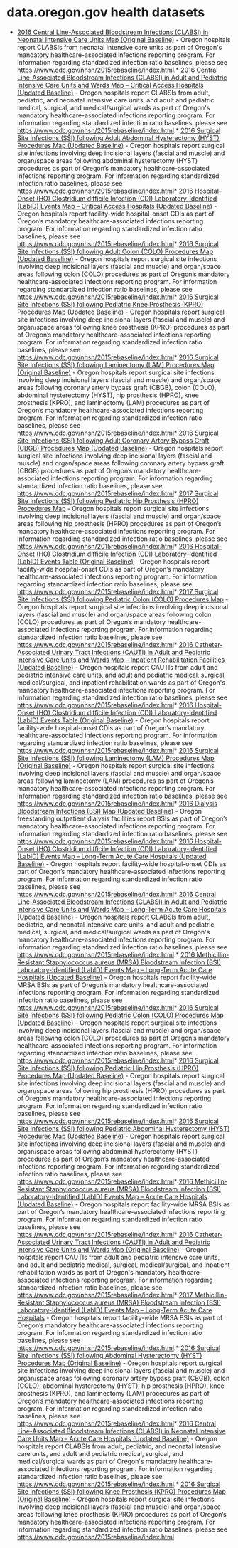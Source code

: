 # data.oregon.gov health datasets
* [2016 Central Line-Associated Bloodstream Infections (CLABSI) in Neonatal Intensive Care Units Map (Original Baseline)](https://data.oregon.gov/d/ax4e-8ain) - Oregon hospitals report CLABSIs from neonatal intensive care units as part of Oregon's mandatory healthcare-associated infections reporting program. For information regarding standardized infection ratio baselines, please see https://www.cdc.gov/nhsn/2015rebaseline/index.html.* [2016 Central Line-Associated Bloodstream Infections (CLABSI) in Adult and Pediatric Intensive Care Units and Wards Map – Critical Access Hospitals (Updated Baseline)](https://data.oregon.gov/d/4s9c-f256) - Oregon hospitals report CLABSIs from adult, pediatric, and neonatal intensive care units, and adult and pediatric medical, surgical, and medical/surgical wards as part of Oregon's mandatory healthcare-associated infections reporting program. For information regarding standardized infection ratio baselines, please see https://www.cdc.gov/nhsn/2015rebaseline/index.html.* [2016 Surgical Site Infections (SSI) following Adult Abdominal Hysterectomy (HYST) Procedures Map (Updated Baseline)](https://data.oregon.gov/d/vc2w-44ev) - Oregon hospitals report surgical site infections involving deep incisional layers (fascial and muscle) and organ/space areas following abdominal hysterectomy (HYST) procedures as part of Oregon’s mandatory healthcare-associated infections reporting program. For information regarding standardized infection ratio baselines, please see https://www.cdc.gov/nhsn/2015rebaseline/index.html* [2016 Hospital-Onset (HO) Clostridium difficile Infection (CDI) Laboratory-Identified (LabID) Events Map – Critical Access Hospitals (Updated Baseline)](https://data.oregon.gov/d/4a33-vkac) - Oregon hospitals report facility-wide hospital-onset CDIs as part of Oregon’s mandatory healthcare-associated infections reporting program. For information regarding standardized infection ratio baselines, please see https://www.cdc.gov/nhsn/2015rebaseline/index.html* [2016 Surgical Site Infections (SSI) following Adult Colon (COLO) Procedures Map (Updated Baseline)](https://data.oregon.gov/d/bubv-kzey) - Oregon hospitals report surgical site infections involving deep incisional layers (fascial and muscle) and organ/space areas following colon (COLO) procedures as part of Oregon’s mandatory healthcare-associated infections reporting program. For information regarding standardized infection ratio baselines, please see https://www.cdc.gov/nhsn/2015rebaseline/index.html* [2016 Surgical Site Infections (SSI) following Pediatric Knee Prosthesis (KPRO) Procedures Map (Updated Baseline)](https://data.oregon.gov/d/85nv-ufed) - Oregon hospitals report surgical site infections involving deep incisional layers (fascial and muscle) and organ/space areas following knee prosthesis (KPRO) procedures as part of Oregon’s mandatory healthcare-associated infections reporting program. For information regarding standardized infection ratio baselines, please see https://www.cdc.gov/nhsn/2015rebaseline/index.html* [2016 Surgical Site Infections (SSI) following Laminectomy (LAM) Procedures Map (Original Baseline)](https://data.oregon.gov/d/cegc-bdq8) - Oregon hospitals report surgical site infections involving deep incisional layers (fascial and muscle) and organ/space areas following coronary artery bypass graft (CBGB), colon (COLO), abdominal hysterectomy (HYST), hip prosthesis (HPRO), knee prosthesis (KPRO), and laminectomy (LAM) procedures as part of Oregon’s mandatory healthcare-associated infections reporting program. For information regarding standardized infection ratio baselines, please see https://www.cdc.gov/nhsn/2015rebaseline/index.html* [2016 Surgical Site Infections (SSI) following Adult Coronary Artery Bypass Graft (CBGB) Procedures Map (Updated Baseline)](https://data.oregon.gov/d/jy26-29rt) - Oregon hospitals report surgical site infections involving deep incisional layers (fascial and muscle) and organ/space areas following coronary artery bypass graft (CBGB) procedures as part of Oregon’s mandatory healthcare-associated infections reporting program. For information regarding standardized infection ratio baselines, please see https://www.cdc.gov/nhsn/2015rebaseline/index.html* [2017 Surgical Site Infections (SSI) following Pediatric Hip Prosthesis (HPRO) Procedures Map](https://data.oregon.gov/d/74kq-5z5r) - Oregon hospitals report surgical site infections involving deep incisional layers (fascial and muscle) and organ/space areas following hip prosthesis (HPRO) procedures as part of Oregon’s mandatory healthcare-associated infections reporting program. For information regarding standardized infection ratio baselines, please see https://www.cdc.gov/nhsn/2015rebaseline/index.html* [2016 Hospital-Onset (HO) Clostridium difficile Infection (CDI) Laboratory-Identified (LabID) Events Table (Original Baseline)](https://data.oregon.gov/d/s5yd-rp2x) - Oregon hospitals report facility-wide hospital-onset CDIs as part of Oregon’s mandatory healthcare-associated infections reporting program. For information regarding standardized infection ratio baselines, please see https://www.cdc.gov/nhsn/2015rebaseline/index.html* [2017 Surgical Site Infections (SSI) following Pediatric Colon (COLO) Procedures Map](https://data.oregon.gov/d/r2ih-jyd7) - Oregon hospitals report surgical site infections involving deep incisional layers (fascial and muscle) and organ/space areas following colon (COLO) procedures as part of Oregon’s mandatory healthcare-associated infections reporting program. For information regarding standardized infection ratio baselines, please see https://www.cdc.gov/nhsn/2015rebaseline/index.html* [2016 Catheter-Associated Urinary Tract Infections (CAUTI) in Adult and Pediatric Intensive Care Units and Wards Map – Inpatient Rehabilitation Facilities (Updated Baseline)](https://data.oregon.gov/d/e999-s9m2) - Oregon hospitals report CAUTIs from adult and pediatric intensive care units, and adult and pediatric medical, surgical, medical/surgical, and inpatient rehabilitation wards as part of Oregon's mandatory healthcare-associated infections reporting program. For information regarding standardized infection ratio baselines, please see https://www.cdc.gov/nhsn/2015rebaseline/index.html* [2016 Hospital-Onset (HO) Clostridium difficile Infection (CDI) Laboratory-Identified (LabID) Events Table (Original Baseline)](https://data.oregon.gov/d/y6qx-hmf8) - Oregon hospitals report facility-wide hospital-onset CDIs as part of Oregon’s mandatory healthcare-associated infections reporting program. For information regarding standardized infection ratio baselines, please see https://www.cdc.gov/nhsn/2015rebaseline/index.html* [2016 Surgical Site Infections (SSI) following Laminectomy (LAM) Procedures Map (Original Baseline)](https://data.oregon.gov/d/jr3d-r5x4) - Oregon hospitals report surgical site infections involving deep incisional layers (fascial and muscle) and organ/space areas following laminectomy (LAM) procedures as part of Oregon’s mandatory healthcare-associated infections reporting program. For information regarding standardized infection ratio baselines, please see https://www.cdc.gov/nhsn/2015rebaseline/index.html* [2016 Dialysis Bloodstream Infections (BSI) Map (Updated Baseline)](https://data.oregon.gov/d/cqgu-hdkm) - Oregon freestanding outpatient dialysis facilities report BSIs as part of Oregon’s mandatory healthcare-associated infections reporting program. For information regarding standardized infection ratio baselines, please see https://www.cdc.gov/nhsn/2015rebaseline/index.html* [2016 Hospital-Onset (HO) Clostridium difficile Infection (CDI) Laboratory-Identified (LabID) Events Map – Long-Term Acute Care Hospitals (Updated Baseline)](https://data.oregon.gov/d/wmzt-yhxh) - Oregon hospitals report facility-wide hospital-onset CDIs as part of Oregon’s mandatory healthcare-associated infections reporting program. For information regarding standardized infection ratio baselines, please see https://www.cdc.gov/nhsn/2015rebaseline/index.html* [2016 Central Line-Associated Bloodstream Infections (CLABSI) in Adult and Pediatric Intensive Care Units and Wards Map – Long-Term Acute Care Hospitals (Updated Baseline)](https://data.oregon.gov/d/mmfg-ymfw) - Oregon hospitals report CLABSIs from adult, pediatric, and neonatal intensive care units, and adult and pediatric medical, surgical, and medical/surgical wards as part of Oregon's mandatory healthcare-associated infections reporting program. For information regarding standardized infection ratio baselines, please see https://www.cdc.gov/nhsn/2015rebaseline/index.html.* [2016 Methicillin-Resistant Staphylococcus aureus (MRSA) Bloodstream Infection (BSI) Laboratory-Identified (LabID) Events Map – Long-Term Acute Care Hospitals (Updated Baseline)](https://data.oregon.gov/d/pxdp-a7g6) - Oregon hospitals report facility-wide MRSA BSIs as part of Oregon’s mandatory healthcare-associated infections reporting program. For information regarding standardized infection ratio baselines, please see https://www.cdc.gov/nhsn/2015rebaseline/index.html* [2016 Surgical Site Infections (SSI) following Pediatric Colon (COLO) Procedures Map (Updated Baseline)](https://data.oregon.gov/d/tatb-gq4v) - Oregon hospitals report surgical site infections involving deep incisional layers (fascial and muscle) and organ/space areas following colon (COLO) procedures as part of Oregon’s mandatory healthcare-associated infections reporting program. For information regarding standardized infection ratio baselines, please see https://www.cdc.gov/nhsn/2015rebaseline/index.html* [2016 Surgical Site Infections (SSI) following Pediatric Hip Prosthesis (HPRO) Procedures Map (Updated Baseline)](https://data.oregon.gov/d/qkt4-u3s8) - Oregon hospitals report surgical site infections involving deep incisional layers (fascial and muscle) and organ/space areas following hip prosthesis (HPRO) procedures as part of Oregon’s mandatory healthcare-associated infections reporting program. For information regarding standardized infection ratio baselines, please see https://www.cdc.gov/nhsn/2015rebaseline/index.html* [2016 Surgical Site Infections (SSI) following Pediatric Abdominal Hysterectomy (HYST) Procedures Map (Updated Baseline)](https://data.oregon.gov/d/d48k-4tbb) - Oregon hospitals report surgical site infections involving deep incisional layers (fascial and muscle) and organ/space areas following abdominal hysterectomy (HYST) procedures as part of Oregon’s mandatory healthcare-associated infections reporting program. For information regarding standardized infection ratio baselines, please see https://www.cdc.gov/nhsn/2015rebaseline/index.html* [2016 Methicillin-Resistant Staphylococcus aureus (MRSA) Bloodstream Infection (BSI) Laboratory-Identified (LabID) Events Map – Acute Care Hospitals (Updated Baseline)](https://data.oregon.gov/d/g24f-sjzh) - Oregon hospitals report facility-wide MRSA BSIs as part of Oregon’s mandatory healthcare-associated infections reporting program. For information regarding standardized infection ratio baselines, please see https://www.cdc.gov/nhsn/2015rebaseline/index.html* [2016 Catheter-Associated Urinary Tract Infections (CAUTI) in Adult and Pediatric Intensive Care Units and Wards Map (Original Baseline)](https://data.oregon.gov/d/stws-f3nz) - Oregon hospitals report CAUTIs from adult and pediatric intensive care units, and adult and pediatric medical, surgical, medical/surgical, and inpatient rehabilitation wards as part of Oregon's mandatory healthcare-associated infections reporting program. For information regarding standardized infection ratio baselines, please see https://www.cdc.gov/nhsn/2015rebaseline/index.html* [2017 Methicillin-Resistant Staphylococcus aureus (MRSA) Bloodstream Infection (BSI) Laboratory-Identified (LabID) Events Map – Long-Term Acute Care Hospitals](https://data.oregon.gov/d/mcg5-tpd6) - Oregon hospitals report facility-wide MRSA BSIs as part of Oregon’s mandatory healthcare-associated infections reporting program. For information regarding standardized infection ratio baselines, please see https://www.cdc.gov/nhsn/2015rebaseline/index.html.* [2016 Surgical Site Infections (SSI) following Abdominal Hysterectomy (HYST) Procedures Map (Original Baseline)](https://data.oregon.gov/d/ebf3-qjvy) - Oregon hospitals report surgical site infections involving deep incisional layers (fascial and muscle) and organ/space areas following coronary artery bypass graft (CBGB), colon (COLO), abdominal hysterectomy (HYST), hip prosthesis (HPRO), knee prosthesis (KPRO), and laminectomy (LAM) procedures as part of Oregon’s mandatory healthcare-associated infections reporting program. For information regarding standardized infection ratio baselines, please see https://www.cdc.gov/nhsn/2015rebaseline/index.html* [2016 Central Line-Associated Bloodstream Infections (CLABSI) in Neonatal Intensive Care Units Map – Acute Care Hospitals (Updated Baseline)](https://data.oregon.gov/d/xp4p-xw8n) - Oregon hospitals report CLABSIs from adult, pediatric, and neonatal intensive care units, and adult and pediatric medical, surgical, and medical/surgical wards as part of Oregon's mandatory healthcare-associated infections reporting program. For information regarding standardized infection ratio baselines, please see https://www.cdc.gov/nhsn/2015rebaseline/index.html.* [2016 Surgical Site Infections (SSI) following Knee Prosthesis (KPRO) Procedures Map (Original Baseline)](https://data.oregon.gov/d/2dni-sbp5) - Oregon hospitals report surgical site infections involving deep incisional layers (fascial and muscle) and organ/space areas following knee prosthesis (KPRO) procedures as part of Oregon’s mandatory healthcare-associated infections reporting program. For information regarding standardized infection ratio baselines, please see https://www.cdc.gov/nhsn/2015rebaseline/index.html